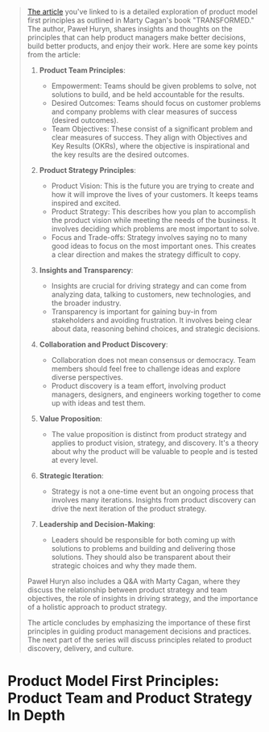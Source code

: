 > [The article](https://www.productcompass.pm/p/product-model-first-principles-transformed-cagan) you've linked to is a detailed exploration of product model first principles as outlined in Marty Cagan's book "TRANSFORMED." The author, Paweł Huryn, shares insights and thoughts on the principles that can help product managers make better decisions, build better products, and enjoy their work. Here are some key points from the article:
>
> 1. **Product Team Principles**:
>
>    - Empowerment: Teams should be given problems to solve, not solutions to build, and be held accountable for the results.
>    - Desired Outcomes: Teams should focus on customer problems and company problems with clear measures of success (desired outcomes).
>    - Team Objectives: These consist of a significant problem and clear measures of success. They align with Objectives and Key Results (OKRs), where the objective is inspirational and the key results are the desired outcomes.
>
> 2. **Product Strategy Principles**:
>
>    - Product Vision: This is the future you are trying to create and how it will improve the lives of your customers. It keeps teams inspired and excited.
>    - Product Strategy: This describes how you plan to accomplish the product vision while meeting the needs of the business. It involves deciding which problems are most important to solve.
>    - Focus and Trade-offs: Strategy involves saying no to many good ideas to focus on the most important ones. This creates a clear direction and makes the strategy difficult to copy.
>
> 3. **Insights and Transparency**:
>
>    - Insights are crucial for driving strategy and can come from analyzing data, talking to customers, new technologies, and the broader industry.
>    - Transparency is important for gaining buy-in from stakeholders and avoiding frustration. It involves being clear about data, reasoning behind choices, and strategic decisions.
>
> 4. **Collaboration and Product Discovery**:
>
>    - Collaboration does not mean consensus or democracy. Team members should feel free to challenge ideas and explore diverse perspectives.
>    - Product discovery is a team effort, involving product managers, designers, and engineers working together to come up with ideas and test them.
>
> 5. **Value Proposition**:
>
>    - The value proposition is distinct from product strategy and applies to product vision, strategy, and discovery. It's a theory about why the product will be valuable to people and is tested at every level.
>
> 6. **Strategic Iteration**:
>
>    - Strategy is not a one-time event but an ongoing process that involves many iterations. Insights from product discovery can drive the next iteration of the product strategy.
>
> 7. **Leadership and Decision-Making**:
>    - Leaders should be responsible for both coming up with solutions to problems and building and delivering those solutions. They should also be transparent about their strategic choices and why they made them.
>
> Paweł Huryn also includes a Q&A with Marty Cagan, where they discuss the relationship between product strategy and team objectives, the role of insights in driving strategy, and the importance of a holistic approach to product strategy.
>
> The article concludes by emphasizing the importance of these first principles in guiding product management decisions and practices. The next part of the series will discuss principles related to product discovery, delivery, and culture.

# Product Model First Principles: Product Team and Product Strategy In Depth
